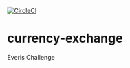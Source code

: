 [![CircleCI](https://circleci.com/gh/gguanilo/currency-exchange/tree/master.svg?style=svg)](https://circleci.com/gh/gguanilo/currency-exchange/tree/master)
# currency-exchange
Everis Challenge
